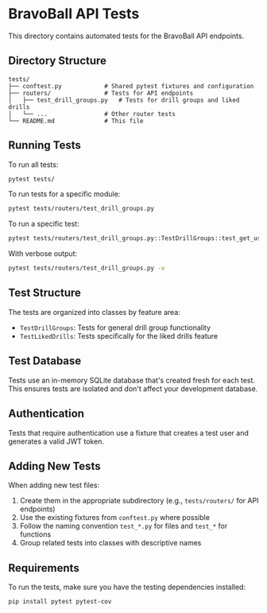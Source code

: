 # BravoBall API Tests

This directory contains automated tests for the BravoBall API endpoints.

## Directory Structure

```
tests/
├── conftest.py            # Shared pytest fixtures and configuration
├── routers/               # Tests for API endpoints
│   ├── test_drill_groups.py   # Tests for drill groups and liked drills
│   └── ...                # Other router tests
└── README.md              # This file
```

## Running Tests

To run all tests:

```bash
pytest tests/
```

To run tests for a specific module:

```bash
pytest tests/routers/test_drill_groups.py
```

To run a specific test:

```bash
pytest tests/routers/test_drill_groups.py::TestDrillGroups::test_get_user_drill_groups
```

With verbose output:

```bash
pytest tests/routers/test_drill_groups.py -v
```

## Test Structure

The tests are organized into classes by feature area:

- `TestDrillGroups`: Tests for general drill group functionality
- `TestLikedDrills`: Tests specifically for the liked drills feature

## Test Database

Tests use an in-memory SQLite database that's created fresh for each test. This ensures tests are isolated and don't affect your development database.

## Authentication

Tests that require authentication use a fixture that creates a test user and generates a valid JWT token.

## Adding New Tests

When adding new test files:

1. Create them in the appropriate subdirectory (e.g., `tests/routers/` for API endpoints)
2. Use the existing fixtures from `conftest.py` where possible
3. Follow the naming convention `test_*.py` for files and `test_*` for functions
4. Group related tests into classes with descriptive names

## Requirements

To run the tests, make sure you have the testing dependencies installed:

```bash
pip install pytest pytest-cov
``` 